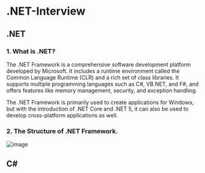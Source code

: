 # .NET-Interview

## .NET
### 1. What is .NET?
   
The .NET Framework is a comprehensive software development platform developed by Microsoft. It includes a runtime environment called the Common Language Runtime (CLR) and a rich set of class libraries. It supports multiple programming languages such as C#, VB.NET, and F#, and offers features like memory management, security, and exception handling.

The .NET Framework is primarily used to create applications for Windows, but with the introduction of .NET Core and .NET 5, it can also be used to develop cross-platform applications as well.

### 2. The Structure of .NET Framework.

![image](https://github.com/user-attachments/assets/7e2c218c-1bb6-4235-ad01-a4bda248505f)


## C#
